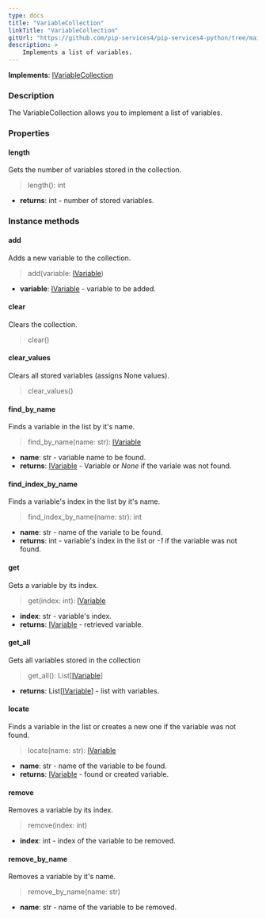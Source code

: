 ```yaml
---
type: docs
title: "VariableCollection"
linkTitle: "VariableCollection"
gitUrl: "https://github.com/pip-services4/pip-services4-python/tree/main/pip-services4-expressions-python"
description: > 
    Implements a list of variables.
---
```


**Implements**: [IVariableCollection](../ivariable_collection)

### Description

The VariableCollection allows you to implement a list of variables.


### Properties

#### length
Gets the number of variables stored in the collection.
> length(): int

- **returns**: int - number of stored variables.


### Instance methods

#### add
Adds a new variable to the collection.

> add(variable: [IVariable](../ivariable))

- **variable**: [IVariable](../ivariable) - variable to be added.


#### clear
Clears the collection.

> clear()


#### clear_values
Clears all stored variables (assigns None values).

> clear_values()


#### find_by_name
Finds a variable in the list by it's name.

> find_by_name(name: str): [IVariable](../ivariable)

- **name**: str - variable name to be found.
- **returns**: [IVariable](../ivariable) - Variable or *None* if the variale was not found.

#### find_index_by_name
Finds a variable's index in the list by it's name. 

> find_index_by_name(name: str): int

- **name**: str - name of the variale to be found.
- **returns**: int - variable's index in the list or *-1* if the variable was not found.


#### get
Gets a variable by its index.

> get(index: int): [IVariable](../ivariable)

- **index**: str - variable's index.
- **returns**: [IVariable](../ivariable) - retrieved variable.

#### get_all
Gets all variables stored in the collection

> get_all(): List[[IVariable](../ivariable)]
- **returns**: List[[IVariable](../ivariable)] - list with variables.

#### locate
Finds a variable in the list or creates a new one if the variable was not found.

> locate(name: str): [IVariable](../ivariable)

- **name**: str - name of the variable to be found.
- **returns**: [IVariable](../ivariable) - found or created variable.

#### remove
Removes a variable by its index.

> remove(index: int)

- **index**: int - index of the variable to be removed.

#### remove_by_name
Removes a variable by it's name.

> remove_by_name(name: str)

- **name**: str - name of the variable to be removed.
